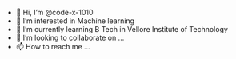 - 👋 Hi, I’m @code-x-1010
- 👀 I’m interested in Machine learning
- 🌱 I’m currently learning B Tech in Vellore Institute of Technology
- 💞️ I’m looking to collaborate on ...
- 📫 How to reach me ...

<!---
code-x-1010/code-x-1010 is a ✨ special ✨ repository because its `README.md` (this file) appears on your GitHub profile.
You can click the Preview link to take a look at your changes.
--->
